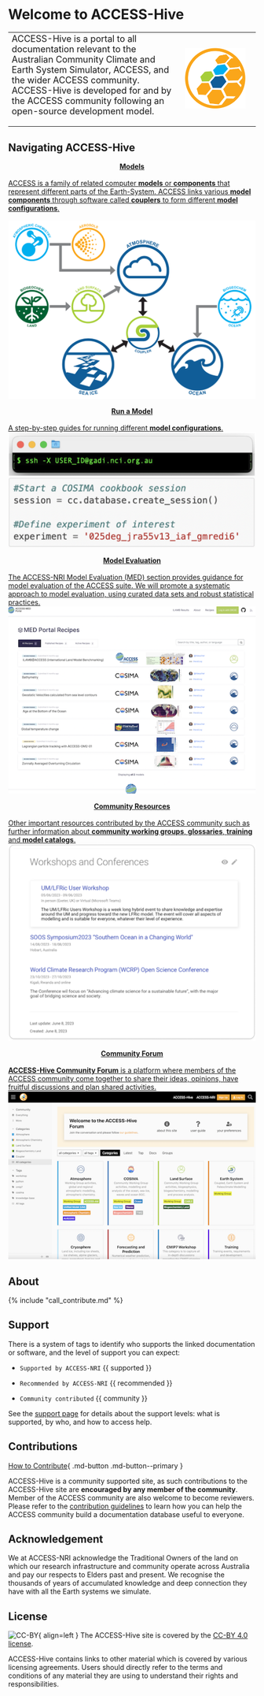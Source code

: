 
<!-- ![ACCESS-HIVE Logo](assets/ACCESS_icon_HIVE.png){align=right width=40%} -->
# <div class="highlight-bg"> Welcome to ACCESS-Hive </div>

<!-- [![github-contributors](https://img.shields.io/github/contributors/ACCESS-Hive/access-hive.github.io?color=blue&style=plastic)][github-repo] -->
<!-- [![forum-users](https://img.shields.io/discourse/users?color=blue&label=forum&server=https%3A%2F%2Fforum.access-hive.org.au&style=plastic)][forum] -->



<table>
<tr>
<td width="70%">
<font size="4%"> ACCESS-Hive is a portal to all documentation relevant to the Australian Community Climate and Earth System Simulator, ACCESS, and the wider ACCESS community. ACCESS-Hive is developed for and by the ACCESS community following an open-source development model.</font>
<br><br>
</td>
<td>
    <img width="90%" src="assets/ACCESS_icon_HIVE.png">
</td>
</tr>
</table>

## Navigating ACCESS-Hive
<div>
    <div>
        <a href="models/">
            <div class="wrapper-div-config">
                <div class="wrapper-text-config">
                    <b>
                        <div style="text-align: center; margin-top: 1em;">
                            <span class="highlight-blue-bg">
                                Models
                            </span>
                        </div>
                    </b>
                    <br>
                    ACCESS is a family of related computer <b>models</b> or <b>components</b> that represent different parts of the Earth-System. ACCESS links various <b>model components</b> through software called <b>couplers</b> to form different <b>model configurations</b>. 
                </div><br>
                <div class="wrapper-img-config">
                    <img src="assets/ACCESS-MODEL.png"></img> 
                </div>
            </div>
        </a>
    </div>
    <div>
        <a href="models/running-a-model">
            <div class="wrapper-div-config">
                <div class="wrapper-text-config">
                    <b><div style="text-align: center; margin-top: 1em;">
                        <span class="highlight-blue-bg">Run a Model</span>
                    </div></b><br>
                    A step-by-step guides for running different <b>model configurations</b>.  
                </div>
                <div class="wrapper-img-config">
                    <img src="assets/get_started_example.png"></img> 
                </div>
            </div>
        </a>
    </div>
    <div>
        <a href="model_evaluation/">
            <div class="wrapper-div-config">
                <div class="wrapper-text-config">
                    <b><div style="text-align: center; margin-top: 1em;">
                        <span class="highlight-blue-bg">Model Evaluation</span>
                    </div></b><br>
                    The ACCESS-NRI Model Evaluation (MED) section provides guidance for model evaluation of the ACCESS suite. We will promote a systematic approach to model evaluation, using curated data sets and robust statistical practices. 
                </div>
                <div class="wrapper-img-config">
                    <img src="assets/resources_example.png"></img> 
                </div>
            </div>
        </a>
    </div>
        <div>
        <a href="community_resources/">
            <div class="wrapper-div-config">
                <div class="wrapper-text-config">
                    <b><div style="text-align: center; margin-top: 1em;">
                        <span class="highlight-blue-bg">Community Resources</span>
                    </div></b><br>
                    Other important resources contributed by the ACCESS community such as further information about <b>community working groups</b>, <b>glossaries</b>, <b>training</b> and <b>model catalogs</b>. 
                </div>
                <div class="wrapper-img-config">
                    <img src="assets/community-forum-homepage.png"></img> 
                </div>
            </div>
        </a>
    </div>
    <div>
        <a href="https://forum.access-hive.org.au/" target="_blank">
            <div class="wrapper-div-config">
                <div class="wrapper-text-config">
                    <b><div style="text-align: center; margin-top: 1em;">
                        <span class="highlight-blue-bg">Community Forum</span>
                    </div></b><br>
                    <b>ACCESS-Hive Community Forum</b> is a platform where members of the ACCESS community come together to share their ideas, opinions, have fruitful discussions and plan shared activities. 
                </div>
                <div class="wrapper-img-config">
                    <img src="assets/forum_screenshot.png"></img> 
                </div>
            </div>
        </a>
    </div>
</div>

## About
{% include "call_contribute.md" %}
## Support

There is a system of tags to identify who supports the linked documentation or software, and the level of support you can expect:

- `Supported by ACCESS-NRI` {{ supported }}

- `Recommended by ACCESS-NRI` {{ recommended }}

- `Community contributed` {{ community }}

See the [support page](about/support.md) for details about the support levels: what is supported, by who, and how to access help.

## Contributions

[How to Contribute][HCG]{ .md-button .md-button--primary }

ACCESS-Hive is a community supported site, as such contributions to the ACCESS-Hive site are **encouraged by any member of the community**. Member of the ACCESS community are also welcome to become reviewers. Please refer to the [contribution guidelines][HCG] to learn how you can help the ACCESS community build a documentation database useful to everyone.

## Acknowledgement

We at ACCESS-NRI acknowledge the Traditional Owners of the land on which our research infrastructure and community operate across Australia and pay our respects to Elders past and present. We recognise the thousands of years of accumulated knowledge and deep connection they have with all the Earth systems we simulate.

## License

![CC-BY][CC-BY]{ align=left }
The ACCESS-Hive site is covered by the [CC-BY 4.0 license][human-license].

ACCESS-Hive contains links to other material which is covered by various licensing agreements. Users should directly refer to the terms and conditions of any material they are using to understand their rights and responsibilities. 


[HCG]: contribute/index.md
[CC-BY]: https://i.creativecommons.org/l/by/4.0/88x31.png
[human-license]: about/License.md
[access-nri]: https://access-nri.org.au
[resources]: resources/data.md
[github-repo]: https://github.com/ACCESS-Hive/access-hive.github.io.git
[forum]: https://forum.access-hive.org.au
[hamburger button]: https://en.wikipedia.org/wiki/Hamburger_button
